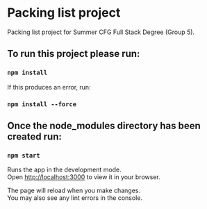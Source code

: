 # Packing list project

Packing list project for Summer CFG Full Stack Degree (Group 5).

## To run this project please run:

### `npm install`

If this produces an error, run:

### `npm install --force`


## Once the node_modules directory has been created run:

### `npm start`

Runs the app in the development mode.\
Open [http://localhost:3000](http://localhost:3000) to view it in your browser.

The page will reload when you make changes.\
You may also see any lint errors in the console.
